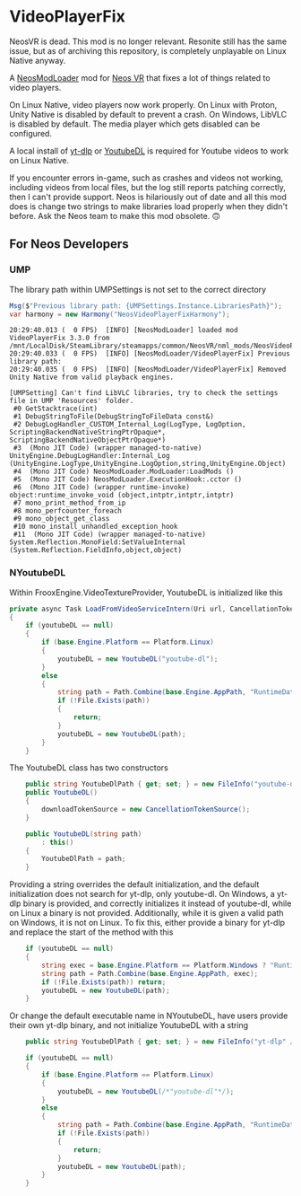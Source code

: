 # VideoPlayerFix

NeosVR is dead. This mod is no longer relevant. Resonite still has the same issue, but as of archiving this repository, is completely unplayable on Linux Native anyway.

A [NeosModLoader](https://github.com/zkxs/NeosModLoader) mod for [Neos VR](https://neos.com/) that fixes a lot of things related to video players.

On Linux Native, video players now work properly. On Linux with Proton, Unity Native is disabled by default to prevent a crash. On Windows, LibVLC is disabled by default. The media player which gets disabled can be configured.

A local install of [yt-dlp](https://github.com/yt-dlp/yt-dlp) or [YoutubeDL](https://github.com/ytdl-org/youtube-dl) is required for Youtube videos to work on Linux Native. 

If you encounter errors in-game, such as crashes and videos not working, including videos from local files, but the log still reports patching correctly, then I can't provide support. Neos is hilariously out of date and all this mod does is change two strings to make libraries load properly when they didn't before. Ask the Neos team to make this mod obsolete. 🙃

## For Neos Developers

### UMP

The library path within UMPSettings is not set to the correct directory
```cs
Msg($"Previous library path: {UMPSettings.Instance.LibrariesPath}");
var harmony = new Harmony("NeosVideoPlayerFixHarmony");
```
```
20:29:40.013 (  0 FPS)	[INFO] [NeosModLoader] loaded mod VideoPlayerFix 3.3.0 from /mnt/LocalDisk/SteamLibrary/steamapps/common/NeosVR/nml_mods/NeosVideoPlayerFix.dll
20:29:40.033 (  0 FPS)	[INFO] [NeosModLoader/VideoPlayerFix] Previous library path: 
20:29:40.035 (  0 FPS)	[INFO] [NeosModLoader/VideoPlayerFix] Removed Unity Native from valid playback engines.
```
```
[UMPSetting] Can't find LibVLC libraries, try to check the settings file in UMP 'Resources' folder.
 #0 GetStacktrace(int)
 #1 DebugStringToFile(DebugStringToFileData const&)
 #2 DebugLogHandler_CUSTOM_Internal_Log(LogType, LogOption, ScriptingBackendNativeStringPtrOpaque*, ScriptingBackendNativeObjectPtrOpaque*)
 #3  (Mono JIT Code) (wrapper managed-to-native) UnityEngine.DebugLogHandler:Internal_Log (UnityEngine.LogType,UnityEngine.LogOption,string,UnityEngine.Object)
 #4  (Mono JIT Code) NeosModLoader.ModLoader:LoadMods ()
 #5  (Mono JIT Code) NeosModLoader.ExecutionHook:.cctor ()
 #6  (Mono JIT Code) (wrapper runtime-invoke) object:runtime_invoke_void (object,intptr,intptr,intptr)
 #7 mono_print_method_from_ip
 #8 mono_perfcounter_foreach
 #9 mono_object_get_class
 #10 mono_install_unhandled_exception_hook
 #11  (Mono JIT Code) (wrapper managed-to-native) System.Reflection.MonoField:SetValueInternal (System.Reflection.FieldInfo,object,object)
```

### NYoutubeDL

Within FrooxEngine.VideoTextureProvider, YoutubeDL is initialized like this
```cs
private async Task LoadFromVideoServiceIntern(Uri url, CancellationToken cancellationToken)
{
	if (youtubeDL == null)
	{
		if (base.Engine.Platform == Platform.Linux)
		{
			youtubeDL = new YoutubeDL("youtube-dl");
		}
		else
		{
			string path = Path.Combine(base.Engine.AppPath, "RuntimeData\\yt-dlp.exe");
			if (!File.Exists(path))
			{
				return;
			}
			youtubeDL = new YoutubeDL(path);
		}
	}
```
The YoutubeDL class has two constructors
```cs
	public string YoutubeDlPath { get; set; } = new FileInfo("youtube-dl").GetFullPath();
	public YoutubeDL()
	{
		downloadTokenSource = new CancellationTokenSource();
	}

	public YoutubeDL(string path)
		: this()
	{
		YoutubeDlPath = path;
	}
```
Providing a string overrides the default initialization, and the default initialization does not search for yt-dlp, only youtube-dl. On Windows, a yt-dlp binary is provided, and correctly initializes it instead of youtube-dl, while on Linux a binary is not provided. Additionally, while it is given a valid path on Windows, it is not on Linux. To fix this, either provide a binary for yt-dlp and replace the start of the method with this
```cs
    if (youtubeDL == null)
    {
        string exec = base.Engine.Platform == Platform.Windows ? "RuntimeData\\yt-dlp.exe" : "yt-dlp"; //put executable path here
        string path = Path.Combine(base.Engine.AppPath, exec);
        if (!File.Exists(path)) return;
        youtubeDL = new YoutubeDL(path);
    }
```
Or change the default executable name in NYoutubeDL, have users provide their own yt-dlp binary, and not initialize YoutubeDL with a string
```cs
	public string YoutubeDlPath { get; set; } = new FileInfo("yt-dlp" /*"youtube-dl"*/).GetFullPath();
```
```cs
	if (youtubeDL == null)
	{
		if (base.Engine.Platform == Platform.Linux)
		{
			youtubeDL = new YoutubeDL(/*"youtube-dl"*/);
		}
		else
		{
			string path = Path.Combine(base.Engine.AppPath, "RuntimeData\\yt-dlp.exe");
			if (!File.Exists(path))
			{
				return;
			}
			youtubeDL = new YoutubeDL(path);
		}
	}
```
